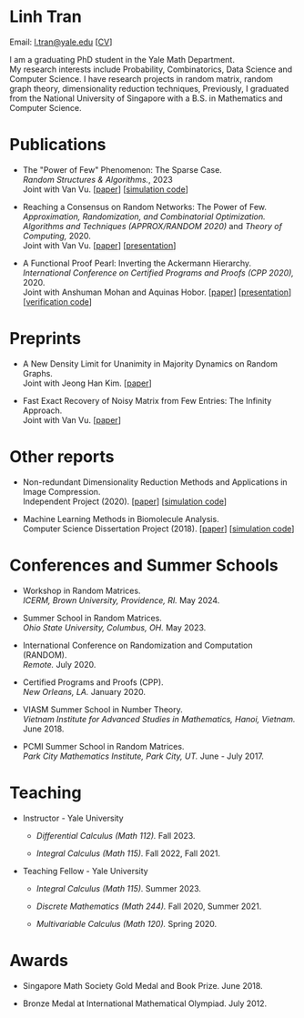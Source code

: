 Linh Tran
=====================


Email: l.tran@yale.edu [[CV](https://thbl2012.github.io/academic/BaoLinhTranResCV2024-Postdoc.pdf)]

I am a graduating PhD student in the Yale Math Department.\
My research interests include Probability, Combinatorics, Data Science and Computer Science.
I have research projects in random matrix, random graph theory, dimensionality reduction techniques, 
Previously, I graduated from the National University of Singapore with a B.S. in Mathematics and Computer Science.



# Publications

* The "Power of Few" Phenomenon: The Sparse Case.\
  *Random Structures & Algorithms.*, 2023\
  Joint with Van Vu. [[paper](https://arxiv.org/pdf/2302.05605)] [[simulation code](https://github.com/thbl2012/The_Power_of_Few_sparse_case.git)]


* Reaching a Consensus on Random Networks: The Power of Few.\
  *Approximation, Randomization, and Combinatorial Optimization. Algorithms and Techniques (APPROX/RANDOM 2020)* and *Theory of Computing,* 2020.\
  Joint with Van Vu. [[paper](https://arxiv.org/pdf/1911.10279)] [[presentation](http://y2u.be/6jKWcV65Fr0)]


* A Functional Proof Pearl: Inverting the Ackermann Hierarchy.\
  *International Conference on Certified Programs and Proofs (CPP 2020),* 2020.\
  Joint with Anshuman Mohan and Aquinas Hobor. [[paper](https://dl.acm.org/doi/10.1145/3372885.3373837)] [[presentation](http://y2u.be/F35yA6EHrAo)] [[verification code](https://github.com/anshumanmohan/inv-ack.git)]




# Preprints

* A New Density Limit for Unanimity in Majority Dynamics on Random Graphs.\
  Joint with Jeong Han Kim. [[paper](https://thbl2012.github.io/academic/JeongHanKim_BaoLinhTran_2024.pdf)]


* Fast Exact Recovery of Noisy Matrix from Few Entries: The Infinity Approach.\
  Joint with Van Vu. [[paper](https://thbl2012.github.io/academic/BaoLinhTran_VanVu_MatrixCompletion_2024.pdf)]


# Other reports

* Non-redundant Dimensionality Reduction Methods and Applications in Image Compression.\
  Independent Project (2020). [[paper](https://thbl2012.github.io/academic/non_redundant_dim_reduction.pdf)] [[simulation code](https://github.com/thbl2012/non_redundant_dim_reduction)]


* Machine Learning Methods in Biomolecule Analysis.\
  Computer Science Dissertation Project (2018). [[paper](https://thbl2012.github.io/academic/Protein_Folding_Report.pdf)] [[simulation code](https://github.com/thbl2012/Protein_Folding_Prediction)]
  


# Conferences and Summer Schools

* Workshop in Random Matrices.\
  *ICERM, Brown University, Providence, RI.* May 2024.

* Summer School in Random Matrices.\
  *Ohio State University, Columbus, OH.* May 2023.

* International Conference on Randomization and Computation (RANDOM).\
  *Remote.* July 2020.

* Certified Programs and Proofs (CPP).\
  *New Orleans, LA.* January 2020.

* VIASM Summer School in Number Theory.\
  *Vietnam Institute for Advanced Studies in Mathematics, Hanoi, Vietnam.* June 2018.

* PCMI Summer School in Random Matrices.\
  *Park City Mathematics Institute, Park City, UT.* June - July 2017.




# Teaching

* Instructor - Yale University

  + *Differential Calculus (Math 112).* Fall 2023.

  + *Integral Calculus (Math 115).* Fall 2022, Fall 2021.


* Teaching Fellow - Yale University

  + *Integral Calculus (Math 115).* Summer 2023.
 
  + *Discrete Mathematics (Math 244).* Fall 2020, Summer 2021.
 
  + *Multivariable Calculus (Math 120).* Spring 2020.



# Awards

* Singapore Math Society Gold Medal and Book Prize. June 2018.

* Bronze Medal at International Mathematical Olympiad. July 2012.

